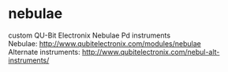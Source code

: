 # nebulae
custom QU-Bit Electronix Nebulae Pd instruments <br>
Nebulae: http://www.qubitelectronix.com/modules/nebulae <br>
Alternate instruments: http://www.qubitelectronix.com/nebul-alt-instruments/ <br>
